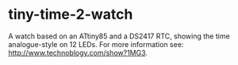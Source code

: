# tiny-time-2-watch
A watch based on an ATtiny85 and a DS2417 RTC, showing the time analogue-style on 12 LEDs.
For more information see: http://www.technoblogy.com/show?1MG3.
